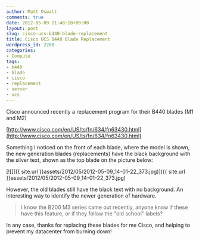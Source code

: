 ```yaml
---
author: Matt Oswalt
comments: true
date: 2012-05-09 21:48:18+00:00
layout: post
slug: cisco-ucs-b440-blade-replacement
title: Cisco UCS B440 Blade Replacement
wordpress_id: 2200
categories:
- Compute
tags:
- b440
- blade
- cisco
- replacement
- server
- ucs
---
```


Cisco announced recently a replacement program for their B440 blades (M1 and M2)

[http://www.cisco.com/en/US/ts/fn/634/fn63430.html](http://www.cisco.com/en/US/ts/fn/634/fn63430.html)

Something I noticed on the front of each blade, where the model is shown, the new generation blades (replacements) have the black background with the silver text, shown as the top blade on the picture below:

[![]({{ site.url }}assets/2012/05/2012-05-09_14-01-22_373.jpg)]({{ site.url }}assets/2012/05/2012-05-09_14-01-22_373.jpg)

However, the old blades still have the black text with no background. An interesting way to identify the newer generation of hardware.

> I know the B200 M3 series came out recently, anyone know if these have this feature, or if they follow the "old school" labels?

In any case, thanks for replacing these blades for me Cisco, and helping to prevent my datacenter from burning down!
